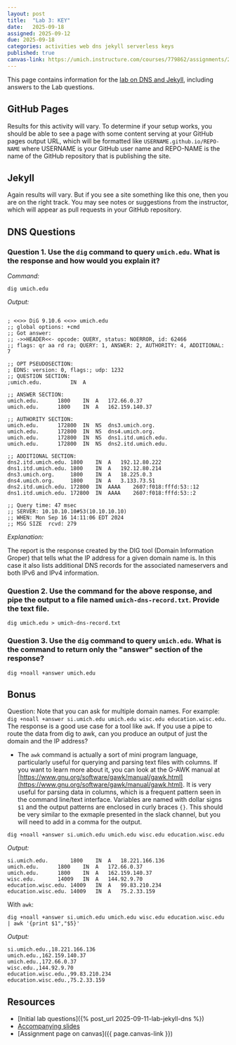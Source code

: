 ```yaml
---
layout: post
title:  "Lab 3: KEY"
date:   2025-09-18
assigned: 2025-09-12
due: 2025-09-18
categories: activities web dns jekyll serverless keys
published: true
canvas-link: https://umich.instructure.com/courses/779862/assignments/2877253
---
```


This page contains information for the [lab on DNS and Jekyll](), including answers to the Lab questions.

## GitHub Pages

Results for this activity will vary. To determine if your setup works, you should be able to see a page with some content serving at your GitHub pages output URL, which will be formatted like `USERNAME.github.io/REPO-NAME` where USERNAME is your GitHub user name and REPO-NAME is the name of the GitHub repository that is publishing the site.

## Jekyll

Again results will vary. But if you see a site something like this one, then you are on the right track.
You may see notes or suggestions from the instructor, which will appear as pull requests
in your GitHub repository.

## DNS Questions

### Question 1. Use the `dig` command to query `umich.edu`. What is the response and how would you explain it?

_Command:_
```shell
dig umich.edu
```

_Output:_
```

; <<>> DiG 9.10.6 <<>> umich.edu
;; global options: +cmd
;; Got answer:
;; ->>HEADER<<- opcode: QUERY, status: NOERROR, id: 62466
;; flags: qr aa rd ra; QUERY: 1, ANSWER: 2, AUTHORITY: 4, ADDITIONAL: 7

;; OPT PSEUDOSECTION:
; EDNS: version: 0, flags:; udp: 1232
;; QUESTION SECTION:
;umich.edu.			IN	A

;; ANSWER SECTION:
umich.edu.		1800	IN	A	172.66.0.37
umich.edu.		1800	IN	A	162.159.140.37

;; AUTHORITY SECTION:
umich.edu.		172800	IN	NS	dns3.umich.org.
umich.edu.		172800	IN	NS	dns4.umich.org.
umich.edu.		172800	IN	NS	dns1.itd.umich.edu.
umich.edu.		172800	IN	NS	dns2.itd.umich.edu.

;; ADDITIONAL SECTION:
dns2.itd.umich.edu.	1800	IN	A	192.12.80.222
dns1.itd.umich.edu.	1800	IN	A	192.12.80.214
dns3.umich.org.		1800	IN	A	18.225.0.3
dns4.umich.org.		1800	IN	A	3.133.73.51
dns2.itd.umich.edu.	172800	IN	AAAA	2607:f018:fffd:53::12
dns1.itd.umich.edu.	172800	IN	AAAA	2607:f018:fffd:53::2

;; Query time: 47 msec
;; SERVER: 10.10.10.10#53(10.10.10.10)
;; WHEN: Mon Sep 16 14:11:06 EDT 2024
;; MSG SIZE  rcvd: 279
```

_Explanation:_

The report is the response created by the DIG tool (Domain Information Groper)
that tells what the IP address for a given domain name is. In this case it also lists
additional DNS records for the associated nameservers and both IPv6 and IPv4 information.

### Question 2. Use the command for the above response, and pipe the output to a file named `umich-dns-record.txt`. Provide the text file.

```shell
dig umich.edu > umich-dns-record.txt
```

### Question 3. Use the `dig` command to query `umich.edu`. What is the command to return only the "answer" section of the response?  

```shell
dig +noall +answer umich.edu
```

## Bonus

Question: Note that you can ask for multiple domain names. For example: `dig +noall +answer si.umich.edu umich.edu wisc.edu education.wisc.edu`. The response is a good use case for a tool like `awk`. If you use a pipe to route the data from dig to awk, can you produce an output of just the domain and the IP address? 
  * The `awk` command is actually a sort of mini program language, particularly useful for querying and parsing text files with columns. If you want to learn more about it, you can look at the G-AWK manual at [https://www.gnu.org/software/gawk/manual/gawk.html](https://www.gnu.org/software/gawk/manual/gawk.html). It is very useful for parsing data in columns, which is a frequent pattern seen in the command line/text interface. Variables are named with dollar signs `$1` and the output patterns are enclosed in curly braces `{}`. This should be very similar to the exmaple presented in the slack channel, but you will need to add in a comma for the output.

```shell
dig +noall +answer si.umich.edu umich.edu wisc.edu education.wisc.edu
```

_Output:_
```
si.umich.edu.		1800	IN	A	18.221.166.136
umich.edu.		1800	IN	A	172.66.0.37
umich.edu.		1800	IN	A	162.159.140.37
wisc.edu.		14009	IN	A	144.92.9.70
education.wisc.edu.	14009	IN	A	99.83.210.234
education.wisc.edu.	14009	IN	A	75.2.33.159
```

With `awk`:

```shell
dig +noall +answer si.umich.edu umich.edu wisc.edu education.wisc.edu | awk '{print $1","$5}'
```

_Output:_

```shell
si.umich.edu.,18.221.166.136
umich.edu.,162.159.140.37
umich.edu.,172.66.0.37
wisc.edu.,144.92.9.70
education.wisc.edu.,99.83.210.234
education.wisc.edu.,75.2.33.159
```

## Resources

* [Initial lab questions]({% post_url 2025-09-11-lab-jekyll-dns %})
* [Accompanying slides][slides]
* [Assignment page on canvas]({{ page.canvas-link }})

[slides]: https://docs.google.com/presentation/d/1E8HexG1lsBXvF8NCetEsjxatbbMdWikADyXlVNT83GE/edit?usp=drive_link
